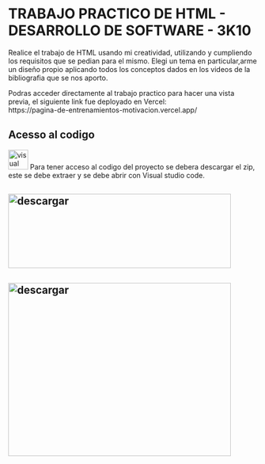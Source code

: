 # TRABAJO PRACTICO DE HTML - DESARROLLO DE SOFTWARE - 3K10

<p> Realice el trabajo de HTML usando mi creatividad, utilizando y cumpliendo los requisitos que se pedian para el mismo. Elegi un tema en particular,arme un diseño propio aplicando todos los conceptos dados en los videos de la bibliografia que se nos aporto. </p>
<p> Podras acceder directamente al trabajo practico para hacer una vista previa, el siguiente link fue deployado en Vercel: <br>https://pagina-de-entrenamientos-motivacion.vercel.app/<br> </p>

## Acesso al codigo
     
<img src="https://github.com/user-attachments/assets/879894e9-6858-424b-a3f1-64f600441a38" alt="visual studio code" width="40" height="40"> Para tener acceso al codigo del proyecto se debera descargar el zip, este se debe extraer y se debe abrir con Visual studio code.

## <img src="https://github.com/user-attachments/assets/ebf2bcbe-d85b-426f-b1dd-265b233f0d7a" alt="descargar" width="450" height="150">

## <img src="https://github.com/user-attachments/assets/276affd1-d0f5-4f29-9d9e-225bbf89d57b" alt="descargar" width="450" height="350">
